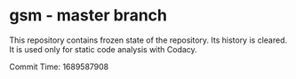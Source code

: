 # gsm - master branch

This repository contains frozen state of the repository.
Its history is cleared. It is used only for static code
analysis with Codacy.

Commit Time: 1689587908